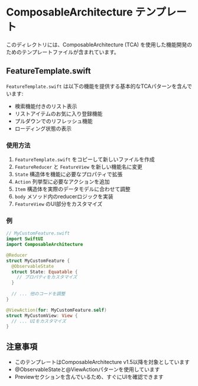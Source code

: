 # ComposableArchitecture テンプレート

このディレクトリには、ComposableArchitecture (TCA) を使用した機能開発のためのテンプレートファイルが含まれています。

## FeatureTemplate.swift

`FeatureTemplate.swift` は以下の機能を提供する基本的なTCAパターンを含んでいます:

- 検索機能付きのリスト表示
- リストアイテムのお気に入り登録機能
- プルダウンでのリフレッシュ機能
- ローディング状態の表示

### 使用方法

1. `FeatureTemplate.swift` をコピーして新しいファイルを作成
2. `FeatureReducer` と `FeatureView` を新しい機能名に変更
3. `State` 構造体を機能に必要なプロパティで拡張
4. `Action` 列挙型に必要なアクションを追加
5. `Item` 構造体を実際のデータモデルに合わせて調整
6. `body` メソッド内のreducerロジックを実装
7. `FeatureView` のUI部分をカスタマイズ

### 例

```swift
// MyCustomFeature.swift
import SwiftUI
import ComposableArchitecture

@Reducer
struct MyCustomFeature {
  @ObservableState
  struct State: Equatable {
    // プロパティをカスタマイズ
  }
  
  // ... 他のコードを調整
}

@ViewAction(for: MyCustomFeature.self)
struct MyCustomView: View {
  // ... UIをカスタマイズ
}
```

## 注意事項

- このテンプレートはComposableArchitecture v1.5以降を対象としています
- @ObservableStateと@ViewActionパターンを使用しています
- Previewセクションを含んでいるため、すぐにUIを確認できます 